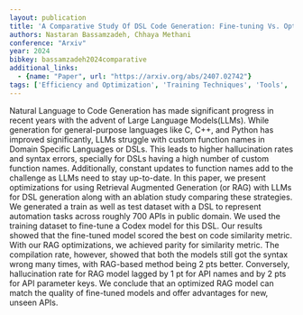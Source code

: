 ```yaml
---
layout: publication
title: 'A Comparative Study Of DSL Code Generation: Fine-tuning Vs. Optimized Retrieval Augmentation'
authors: Nastaran Bassamzadeh, Chhaya Methani
conference: "Arxiv"
year: 2024
bibkey: bassamzadeh2024comparative
additional_links:
  - {name: "Paper", url: "https://arxiv.org/abs/2407.02742"}
tags: ['Efficiency and Optimization', 'Training Techniques', 'Tools', 'RAG', 'Pretraining Methods', 'Fine-Tuning', 'Applications']
---
```

Natural Language to Code Generation has made significant progress in recent
years with the advent of Large Language Models(LLMs). While generation for
general-purpose languages like C, C++, and Python has improved significantly,
LLMs struggle with custom function names in Domain Specific Languages or DSLs.
This leads to higher hallucination rates and syntax errors, specially for DSLs
having a high number of custom function names. Additionally, constant updates
to function names add to the challenge as LLMs need to stay up-to-date. In this
paper, we present optimizations for using Retrieval Augmented Generation (or
RAG) with LLMs for DSL generation along with an ablation study comparing these
strategies. We generated a train as well as test dataset with a DSL to
represent automation tasks across roughly 700 APIs in public domain. We used
the training dataset to fine-tune a Codex model for this DSL. Our results
showed that the fine-tuned model scored the best on code similarity metric.
With our RAG optimizations, we achieved parity for similarity metric. The
compilation rate, however, showed that both the models still got the syntax
wrong many times, with RAG-based method being 2 pts better. Conversely,
hallucination rate for RAG model lagged by 1 pt for API names and by 2 pts for
API parameter keys. We conclude that an optimized RAG model can match the
quality of fine-tuned models and offer advantages for new, unseen APIs.

